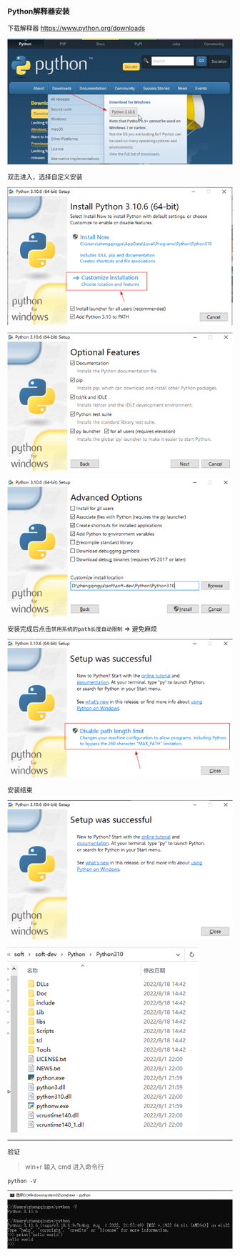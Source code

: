 ### Python解释器安装

下载解释器 https://www.python.org/downloads

![python-downloads.png](images/python-windows-downloads.png)

双击进入，选择自定义安装

![python-install-01.png](images/python-windows-install-01.png)

![python-install-02.png](images/python-windows-install-02.png)

![python-install-03.png](images/python-windows-install-03.png)

安装完成后点击`禁用系统的path长度自动限制` => 避免麻烦

![python-install-04.png](images/python-windows-install-04.png)

安装结束

![python-install-05.png](images/python-windows-install-05.png)

![python-install-06.png](images/python-windows-install-06.png)

---

验证

> win+r 输入 cmd 进入命令行

```shell
python -V
```

![python-install-07.png](images/python-windows-install-07.png)